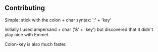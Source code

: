 Contributing
----------
Simple: stick with the colon + char syntax: ':' + 'key'

Initially I used ampersand + char ('&' + 'key') but discovered that it didn't play nice with Emmet.

Colon-key is also much faster.


